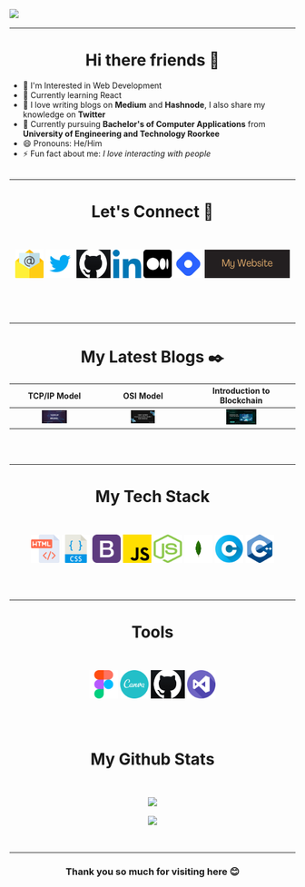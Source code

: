 ![](https://github.com/BishtAman/BishtAman/blob/main/Untitled%20design%20(1).gif)

<hr>

<h1 align="center"> Hi there friends 👋</h1>

<!--
**BishtAman/BishtAman** is a ✨ _special_ ✨ repository because its `README.md` (this file) appears on your GitHub profile.

Here are some ideas to get you started:
-->
- 🔭 I'm Interested in Web Development
- 🌱 Currently learning React
- 🚀 I love writing blogs on **Medium** and **Hashnode**, I also share my knowledge on **Twitter**
- 📜 Currently pursuing **Bachelor's of Computer Applications** from **University of Engineering and Technology Roorkee**
- 😄 Pronouns: He/Him
- ⚡ Fun fact about me: *I love interacting with people*
<br><br>

<hr>

<h1 align="center">Let's Connect 🔗</h1>
<br>

<div style="display: flex; justify-content:center;"> 
    
<a href="mailto:uk.amanbisht@gmail.com"><img width="50px" alt="mail" height="50px" src="https://github.com/BishtAman/BishtAman/blob/main/email.png"></a>
<a href="https://twitter.com/AmanBis68156523"><img width="50px" alt="twitter" height="50px" src="https://github.com/BishtAman/BishtAman/blob/main/icons8-twitter-480.png"></a>
<a href="https://github.com/BishtAman"> <img width="60px" alt="GITHUB" height="50px" src="https://github.com/BishtAman/BishtAman/blob/main/githubappicon.jpg"></a>
<a href="https://www.linkedin.com/in/aman-bisht-15b046239/"><img width="50px" alt="linkedin" height="50px" src="https://github.com/BishtAman/BishtAman/blob/main/linkedin.png"></a>
<a href="https://medium.com/@amanbisht.dev"><img width="50px" alt="MEDIUM" height="50px" src="https://github.com/BishtAman/BishtAman/blob/main/medium%20(1).png"></a>
<a href="https://hashnode.com/@AmanBisht25"><img width="50px" alt="hashnode" height="50px" src="https://github.com/BishtAman/BishtAman/blob/main/hashnode-removebg-preview.png"></a>
    <a href="https://amanbisht-dev.netlify.app"><img width="150px" alt="website" height="50px" src="https://github.com/BishtAman/BishtAman/blob/main/twitter.comAmanBis68156523%20(2).png"></a>
</div>

<br><br>
<hr>

<h1 align="center">My Latest Blogs ✒️</h1>

TCP/IP Model                                                                                                                             | OSI Model                                                                                                                         | Introduction to Blockchain                                                                                                                                         
:--------------------------------------------------------------------------------------------------------------------------------------: | :-------------------------------------------------------------------------------------------------------------------------------: | :-----------------------------------------------------------------------------------------------------------------------------------------------------------------:
<a href="https://medium.com/@amanbisht.dev/tcp-ip-model-54245d46b748"><img display="inline" width="30%" src="https://github.com/BishtAman/BishtAman/blob/main/OSI%20(1).png" alt="TCP/IP Model"></a> | <a href="https://medium.com/@amanbisht.dev/osi-model-open-systems-interconnection-model-748b521d2669"><img display="inline" width="30%" src="https://github.com/BishtAman/BishtAman/blob/main/osi.png" alt="OSI Model"></a> | <a href="https://amanbishtcoder.hashnode.dev/introduction-to-blockchain"><img display="inline" width="30%" src="https://github.com/BishtAman/BishtAman/blob/main/Calculate%20real%20date%20and%20time.png" alt="Introduction to Blockchain"></a>

<br><br>
<hr>

<h1 align="center">My Tech Stack</h1>
<br>
<p align="center">

  <img width="50px" alt="HTML" height="50px" src="https://github.com/BishtAman/BishtAman/blob/main/html.png">
  <img width="50px" alt="CSS" height="50px" src="https://github.com/BishtAman/BishtAman/blob/main/css%20(1).png ">
  <img width="50px" alt="Bootstrap" height="50px" src="https://github.com/BishtAman/BishtAman/blob/main/bootstrap.png">
  <img width="50px" alt="JS" height="50px" src="https://github.com/BishtAman/BishtAman/blob/main/js.png">
  <img width="50px" alt="NodeJS" height="50px" src="https://github.com/BishtAman/BishtAman/blob/main/nodejs-icon-logo-png-transparent.png">
  <img width="50px" alt="MongoDB" height="50px" src="https://github.com/BishtAman/BishtAman/blob/main/MongoDB_logo_01.png">
  <img width="50px" alt="C" height="50px" src="https://github.com/BishtAman/BishtAman/blob/main/letter-c.png">
  <img width="50px" alt="C++" height="50px" src="https://github.com/BishtAman/BishtAman/blob/main/c-.png">
   
  
</p>
<br><br>
<hr>

<h1 align="center">Tools</h1>
<br>
<p align="center">

  <img width="50px" alt="FIGMA" height="50px" src="https://github.com/BishtAman/BishtAman/blob/main/figma.png">
  <img width="50px" alt="CANVA" height="50px" src="https://github.com/BishtAman/BishtAman/blob/main/Canva_Logo.png">
  <img width="60px" alt="GITHUB" height="50px" src="https://github.com/BishtAman/BishtAman/blob/main/githubappicon.jpg">
  <img width="50px" alt="VS CODE" height="50px" src="https://github.com/BishtAman/BishtAman/blob/main/visual-studio.png">
  
 
   
  
</p>
<br><br>
<h1 align="center">My Github Stats</h1>
<br>
<p align="center">
<img src="https://github-readme-stats.vercel.app/api?username=BishtAman&show_icons=true&theme=radical&title_color=8E2DE2&text_color=fff&icon_color=8E2DE2">
</p>
<p align="center">
<img src="https://github-readme-stats.vercel.app/api/top-langs/?username=BishtAman&theme=radical&title_color=8E2DE2&text_color=fff">
</p>


<br>
<hr>
  
<h3 align="center">Thank you so much for visiting here 😊</h3>


